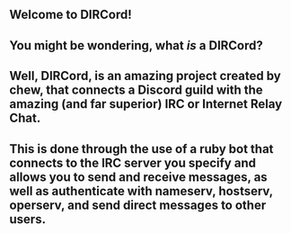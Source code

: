  Welcome to DIRCord!
---
## You might be wondering, what *is* a DIRCord?  
Well, DIRCord, is an amazing project created by chew, that connects a Discord guild with the amazing (and far superior) IRC or **I**nternet **R**elay **C**hat.
---
## This is done through the use of a ruby bot that connects to the IRC server you specify and allows you to send and receive messages, as well as authenticate with nameserv, hostserv, operserv, and send direct messages to other users.
